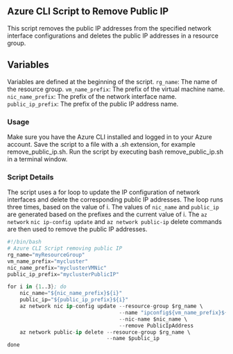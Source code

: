## Azure CLI Script to Remove Public IP
This script removes the public IP addresses from the specified network interface configurations and deletes the public IP addresses in a resource group.

## Variables
Variables are defined at the beginning of the script.
`rg_name`: The name of the resource group.
`vm_name_prefix`: The prefix of the virtual machine name.
`nic_name_prefix`: The prefix of the network interface name.
`public_ip_prefix`: The prefix of the public IP address name.
### Usage
Make sure you have the Azure CLI installed and logged in to your Azure account.
Save the script to a file with a .sh extension, for example remove_public_ip.sh.
Run the script by executing bash remove_public_ip.sh in a terminal window.
### Script Details
The script uses a for loop to update the IP configuration of network interfaces and delete the corresponding public IP addresses. The loop runs three times, based on the value of i. The values of `nic_name` and `public_ip` are generated based on the prefixes and the current value of i. The `az network` `nic ip-config update` and `az network public-ip` delete commands are then used to remove the public IP addresses.

``` s
#!/bin/bash
# Azure CLI Script removing public IP
rg_name="myResourceGroup"
vm_name_prefix="mycluster"
nic_name_prefix="myclusterVMNic"
public_ip_prefix="myclusterPublicIP"

for i in {1..3}; do
    nic_name="${nic_name_prefix}${i}"
    public_ip="${public_ip_prefix}${i}"
    az network nic ip-config update --resource-group $rg_name \
                                    --name "ipconfig${vm_name_prefix}${i}" \
                                    --nic-name $nic_name \
                                    --remove PublicIpAddress
    az network public-ip delete --resource-group $rg_name \
                                --name $public_ip
done
```

